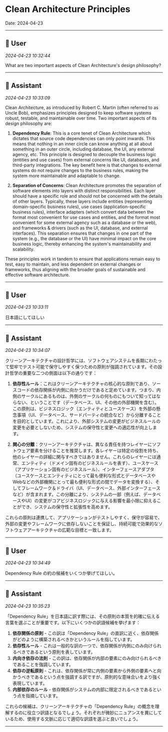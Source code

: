 # Clean Architecture Principles

Date: 2024-04-23

---

## 👤 User
*2024-04-23 10:32:44*

What are two important aspects of Clean Architecture's design philosophy?

---

## 🤖 Assistant
*2024-04-23 10:33:09*

Clean Architecture, as introduced by Robert C. Martin (often referred to as Uncle Bob), emphasizes principles designed to keep software systems robust, testable, and maintainable over time. Two important aspects of its design philosophy are:

1. **Dependency Rule**: This is a core tenet of Clean Architecture which dictates that source code dependencies can only point inwards. This means that nothing in an inner circle can know anything at all about something in an outer circle, including database, the UI, any external agency, etc. This principle is designed to decouple the business logic (entities and use cases) from external concerns like UI, databases, and third-party integrations. The key benefit here is that changes to external systems do not require changes to the business rules, making the system more maintainable and adaptable to change.

2. **Separation of Concerns**: Clean Architecture promotes the separation of software elements into layers with distinct responsibilities. Each layer should have a specific role and should not be concerned with the details of other layers. Typically, these layers include entities (representing domain-specific business rules), use cases (application-specific business rules), interface adapters (which convert data between the format most convenient for use cases and entities, and the format most convenient for some external agency such as a database or the web), and frameworks & drivers (such as the UI, database, and external interfaces). This separation ensures that changes in one part of the system (e.g., the database or the UI) have minimal impact on the core business logic, thereby enhancing the system's maintainability and scalability. 

These principles work in tandem to ensure that applications remain easy to test, easy to maintain, and less dependent on external changes or frameworks, thus aligning with the broader goals of sustainable and effective software architecture.

---

## 👤 User
*2024-04-23 10:33:11*

日本語にしてほしい

---

## 🤖 Assistant
*2024-04-23 10:34:07*

クリーンアーキテクチャの設計哲学には、ソフトウェアシステムを長期にわたって堅牢でテスト可能で保守しやすく保つための原則が強調されています。その設計哲学の重要な二つの側面は以下の通りです：

1. **依存性ルール**：これはクリーンアーキテクチャの核心的な原則であり、ソースコードの依存関係が内側に向かうだけであると定めています。つまり、内側のサークルにあるものは、外側のサークルの何ものにもついて知ってはならない、ということです（データベース、UI、その他の外部機関を含む）。この原則は、ビジネスロジック（エンティティとユースケース）を外部の懸念事項（UI、データベース、サードパーティの統合など）から分離することを目的としています。これにより、外部システムの変更がビジネスルールの変更を必要としないため、システムの保守性と変更への適応性が向上します。

2. **関心の分離**：クリーンアーキテクチャは、異なる責任を持つレイヤーにソフトウェア要素を分けることを推奨します。各レイヤーは特定の役割を持ち、他のレイヤーの詳細に関与すべきではありません。これらのレイヤーには通常、エンティティ（ドメイン固有のビジネスルールを表す）、ユースケース（アプリケーション固有のビジネスルール）、インターフェースアダプタ（ユースケースとエンティティにとって最も便利な形式とデータベースやWebなどの外部機関にとって最も便利な形式の間でデータを変換する）、そしてフレームワーク＆ドライバ（UI、データベース、外部インターフェースなど）が含まれます。この分離により、システムの一部（例えば、データベースやUI）の変更がコアビジネスロジックに与える影響を最小限に抑えることができ、システムの保守性と拡張性を高めます。

これらの原則は連携して、アプリケーションがテストしやすく、保守が容易で、外部の変更やフレームワークに依存しないことを保証し、持続可能で効果的なソフトウェアアーキテクチャの広範な目標と一致します。

---

## 👤 User
*2024-04-23 10:34:49*

Dependency Rule の約の候補をいくつか挙げてほしい。

---

## 🤖 Assistant
*2024-04-23 10:35:23*

「Dependency Rule」を日本語に訳す際には、その原則の本質を的確に伝える言葉を選ぶことが重要です。以下にいくつかの訳語候補を挙げます：

1. **依存関係の原則** - この訳は「Dependency Rule」の直訳に近く、依存関係がどのように構築されるべきかというルールを指しています。
2. **依存性ルール** - これは一般的な訳の一つで、依存関係が内側にのみ向けられるべきであるという原則を表しています。
3. **内向き依存の法則** - この訳は、依存関係が内部の要素にのみ向けられるべきであることを強調しています。
4. **依存の逆転原則** - これは、依存関係が常に内側の要素から外側の要素へと向かうべきであるという点を強調する訳ですが、原則的な意味合いをより強く表現しています。
5. **内部依存のルール** - 依存関係がシステムの内部に限定されるべきであるという点を指摘しています。

これらの候補は、クリーンアーキテクチャの「Dependency Rule」の概念を理解するのに役立つ訳語となるでしょう。それぞれが微妙にニュアンスを異にしているため、使用する文脈に応じて適切な訳語を選ぶと良いでしょう。

---
